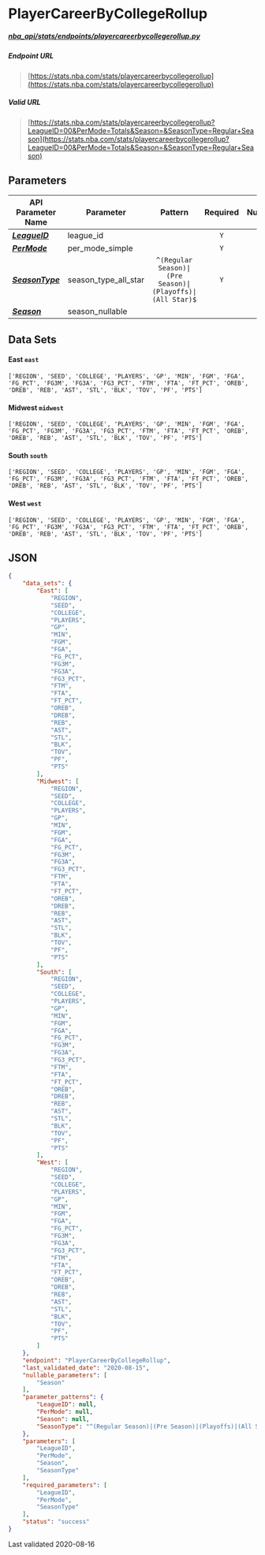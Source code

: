 # PlayerCareerByCollegeRollup
##### [nba_api/stats/endpoints/playercareerbycollegerollup.py](https://github.com/swar/nba_api/blob/master/nba_api/stats/endpoints/playercareerbycollegerollup.py)

##### Endpoint URL
>[https://stats.nba.com/stats/playercareerbycollegerollup](https://stats.nba.com/stats/playercareerbycollegerollup)

##### Valid URL
>[https://stats.nba.com/stats/playercareerbycollegerollup?LeagueID=00&PerMode=Totals&Season=&SeasonType=Regular+Season](https://stats.nba.com/stats/playercareerbycollegerollup?LeagueID=00&PerMode=Totals&Season=&SeasonType=Regular+Season)

## Parameters
API Parameter Name | Parameter | Pattern | Required | Nullable
------------ | ------------ | :-----------: | :---: | :---:
[_**LeagueID**_](https://hoopR.sportsdataverse.org/docs/NBA/parameters#LeagueID) | league_id |  | `Y` |  | 
[_**PerMode**_](https://hoopR.sportsdataverse.org/docs/NBA/parameters#PerMode) | per_mode_simple |  | `Y` |  | 
[_**SeasonType**_](https://hoopR.sportsdataverse.org/docs/NBA/parameters#SeasonType) | season_type_all_star | `^(Regular Season)\|(Pre Season)\|(Playoffs)\|(All Star)$` | `Y` |  | 
[_**Season**_](https://hoopR.sportsdataverse.org/docs/NBA/parameters#Season) | season_nullable |  |  | `Y` | 

## Data Sets
#### East `east`
```text
['REGION', 'SEED', 'COLLEGE', 'PLAYERS', 'GP', 'MIN', 'FGM', 'FGA', 'FG_PCT', 'FG3M', 'FG3A', 'FG3_PCT', 'FTM', 'FTA', 'FT_PCT', 'OREB', 'DREB', 'REB', 'AST', 'STL', 'BLK', 'TOV', 'PF', 'PTS']
```

#### Midwest `midwest`
```text
['REGION', 'SEED', 'COLLEGE', 'PLAYERS', 'GP', 'MIN', 'FGM', 'FGA', 'FG_PCT', 'FG3M', 'FG3A', 'FG3_PCT', 'FTM', 'FTA', 'FT_PCT', 'OREB', 'DREB', 'REB', 'AST', 'STL', 'BLK', 'TOV', 'PF', 'PTS']
```

#### South `south`
```text
['REGION', 'SEED', 'COLLEGE', 'PLAYERS', 'GP', 'MIN', 'FGM', 'FGA', 'FG_PCT', 'FG3M', 'FG3A', 'FG3_PCT', 'FTM', 'FTA', 'FT_PCT', 'OREB', 'DREB', 'REB', 'AST', 'STL', 'BLK', 'TOV', 'PF', 'PTS']
```

#### West `west`
```text
['REGION', 'SEED', 'COLLEGE', 'PLAYERS', 'GP', 'MIN', 'FGM', 'FGA', 'FG_PCT', 'FG3M', 'FG3A', 'FG3_PCT', 'FTM', 'FTA', 'FT_PCT', 'OREB', 'DREB', 'REB', 'AST', 'STL', 'BLK', 'TOV', 'PF', 'PTS']
```


## JSON
```json
{
    "data_sets": {
        "East": [
            "REGION",
            "SEED",
            "COLLEGE",
            "PLAYERS",
            "GP",
            "MIN",
            "FGM",
            "FGA",
            "FG_PCT",
            "FG3M",
            "FG3A",
            "FG3_PCT",
            "FTM",
            "FTA",
            "FT_PCT",
            "OREB",
            "DREB",
            "REB",
            "AST",
            "STL",
            "BLK",
            "TOV",
            "PF",
            "PTS"
        ],
        "Midwest": [
            "REGION",
            "SEED",
            "COLLEGE",
            "PLAYERS",
            "GP",
            "MIN",
            "FGM",
            "FGA",
            "FG_PCT",
            "FG3M",
            "FG3A",
            "FG3_PCT",
            "FTM",
            "FTA",
            "FT_PCT",
            "OREB",
            "DREB",
            "REB",
            "AST",
            "STL",
            "BLK",
            "TOV",
            "PF",
            "PTS"
        ],
        "South": [
            "REGION",
            "SEED",
            "COLLEGE",
            "PLAYERS",
            "GP",
            "MIN",
            "FGM",
            "FGA",
            "FG_PCT",
            "FG3M",
            "FG3A",
            "FG3_PCT",
            "FTM",
            "FTA",
            "FT_PCT",
            "OREB",
            "DREB",
            "REB",
            "AST",
            "STL",
            "BLK",
            "TOV",
            "PF",
            "PTS"
        ],
        "West": [
            "REGION",
            "SEED",
            "COLLEGE",
            "PLAYERS",
            "GP",
            "MIN",
            "FGM",
            "FGA",
            "FG_PCT",
            "FG3M",
            "FG3A",
            "FG3_PCT",
            "FTM",
            "FTA",
            "FT_PCT",
            "OREB",
            "DREB",
            "REB",
            "AST",
            "STL",
            "BLK",
            "TOV",
            "PF",
            "PTS"
        ]
    },
    "endpoint": "PlayerCareerByCollegeRollup",
    "last_validated_date": "2020-08-15",
    "nullable_parameters": [
        "Season"
    ],
    "parameter_patterns": {
        "LeagueID": null,
        "PerMode": null,
        "Season": null,
        "SeasonType": "^(Regular Season)|(Pre Season)|(Playoffs)|(All Star)$"
    },
    "parameters": [
        "LeagueID",
        "PerMode",
        "Season",
        "SeasonType"
    ],
    "required_parameters": [
        "LeagueID",
        "PerMode",
        "SeasonType"
    ],
    "status": "success"
}
```

Last validated 2020-08-16
